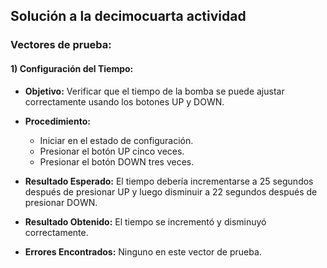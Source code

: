 ## Solución a la decimocuarta actividad  
### Vectores de prueba:  
#### **1)** Configuración del Tiempo:  
- **Objetivo:** Verificar que el tiempo de la bomba se puede ajustar correctamente usando los botones UP y DOWN.  
- **Procedimiento:**  
  - Iniciar en el estado de configuración.   
  - Presionar el botón UP cinco veces.    
  - Presionar el botón DOWN tres veces.

- **Resultado Esperado:** El tiempo debería incrementarse a 25 segundos después de presionar UP y luego disminuir a 22 segundos después de presionar DOWN.   
- **Resultado Obtenido:** El tiempo se incrementó y disminuyó correctamente.  
- **Errores Encontrados:** Ninguno en este vector de prueba.  
